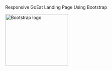 Responsive GoEat Landing Page
Using Bootstrap


<img src="https://getbootstrap.com/docs/5.1/assets/brand/bootstrap-logo-shadow.png" alt="Bootstrap logo" width="200" height="165">
